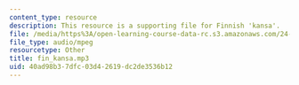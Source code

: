 ```yaml
---
content_type: resource
description: This resource is a supporting file for Finnish 'kansa'.
file: /media/https%3A/open-learning-course-data-rc.s3.amazonaws.com/24-901-language-and-its-structure-i-phonology-fall-2010/40ad98b37dfc03d42619dc2de3536b12_fin_kansa.mp3
file_type: audio/mpeg
resourcetype: Other
title: fin_kansa.mp3
uid: 40ad98b3-7dfc-03d4-2619-dc2de3536b12
---
```

